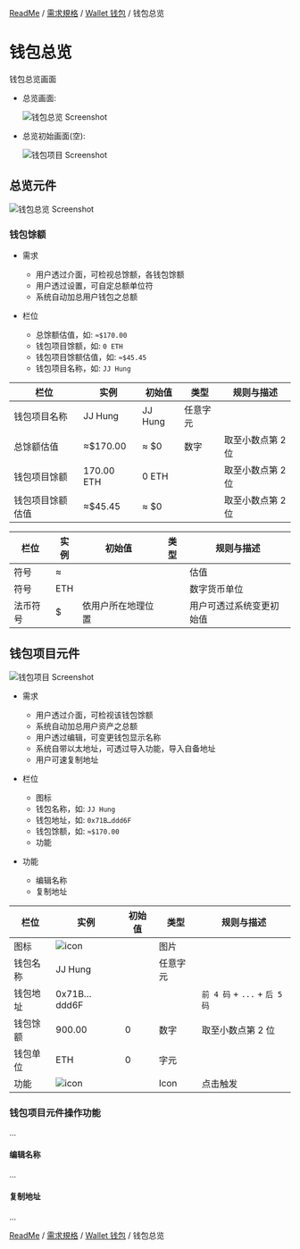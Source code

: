 [ReadMe](../README.md) / [需求規格](../requirements.md) / [Wallet 钱包](wallet.md) / 钱包总览

# <a name="overview">钱包总览</a>

钱包总览画面

* 总览画面:

  ![钱包总览 Screenshot](/docs/assets/wallets-list-overview.png)

* 总览初始画面(空):

  ![钱包项目 Screenshot](/docs/assets/wallets-list-overview-empty.png)

## <a name="overview">总览元件</a>

![钱包总览 Screenshot](/docs/assets/wallets__overview.png)

### 钱包馀额

* 需求
  * 用户透过介面，可检视总馀额，各钱包馀额
  * 用户透过设置，可自定总额单位符
  * 系统自动加总用户钱包之总额

* 栏位
  * 总馀额估值，如: `≈$170.00`
  * 钱包项目馀额，如: `0 ETH`
  * 钱包项目馀额估值，如: `≈$45.45`
  * 钱包项目名称，如: `JJ Hung`

栏位 | 实例 | 初始值 | 类型 | 规则与描述
------------- | ------------- | ------------- | ------------- | -------------
钱包项目名称 | JJ Hung | JJ Hung | 任意字元 | 
总馀额估值 | ≈$170.00 |  ≈ $0 | 数字 | 取至小数点第 2 位
钱包项目馀额 | 170.00 ETH | 0 ETH | | 取至小数点第 2 位
钱包项目馀额估值 | ≈$45.45 |  ≈ $0 |  | 取至小数点第 2 位

栏位 | 实例 | 初始值 | 类型 | 规则与描述
------------- | ------------- | ------------- | ------------- | -------------
符号 | ≈ | | | 估值
符号 | ETH | | | 数字货币单位
法币符号 | $ | 依用户所在地理位置 | | 用户可透过系统变更初始值

## <a name="wallet-item">钱包项目元件</a>

![钱包项目 Screenshot](/docs/assets/wallets__walletoverview-walle-item--eth.png)

* 需求
  * 用户透过介面，可检视该钱包馀额
  * 系统自动加总用户资产之总额
  * 用户透过编辑，可变更钱包显示名称
  * 系统自带以太地址，可透过导入功能，导入自备地址
  * 用户可速复制地址

* 栏位
  * 图标
  * 钱包名称，如: `JJ Hung`
  * 钱包地址，如: `0x71B…ddd6F`
  * 钱包馀额，如: `≈$170.00`
  * 功能

* 功能
  * 编辑名称
  * 复制地址

栏位 | 实例 | 初始值 | 类型 | 规则与描述
------------- | ------------- | ------------- | ------------- | -------------
图标 | ![icon](/docs/assets/wallet-item-icon.png) | | 图片 | 
钱包名称 | JJ Hung |  | 任意字元 | 
钱包地址 | 0x71B…ddd6F |  |  | `前 4 码` + `...` + `后 5 码`
钱包馀额 | 900.00 | 0 | 数字 | 取至小数点第 2 位
钱包单位 | ETH | 0 | 字元 | 
功能 | ![icon](/docs/assets/wallet-item-more-icon.png) | | Icon | 点击触发


### 钱包项目元件操作功能
...
#### 编辑名称
...
#### 复制地址
...

[ReadMe](../README.md) / [需求規格](../requirements.md) / [Wallet 钱包](wallet.md) / 钱包总览